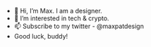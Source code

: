 - 👋 Hi, I’m Max. I am a designer.
- 👀 I’m interested in tech & crypto.
- 📫 Subscribe to my twitter - @maxpatdesign
- Good luck, buddy! 

<!---
maxpatdesign/maxpatdesign is a ✨ special ✨ repository because its `README.md` (this file) appears on your GitHub profile.
You can click the Preview link to take a look at your changes.
--->
